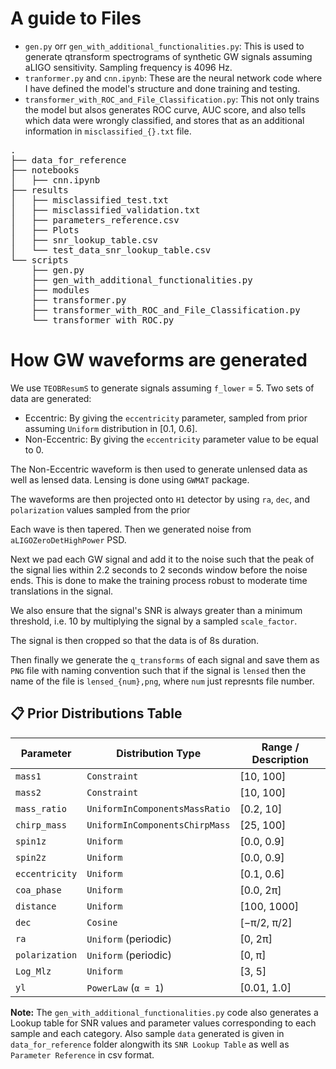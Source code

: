 # A guide to Files
- `gen.py` orr `gen_with_additional_functionalities.py`: This is used to generate qtransform spectrograms of synthetic GW signals assuming aLIGO sensitivity. Sampling frequency is 4096 Hz.
- `tranformer.py` and `cnn.ipynb`: These are the neural network code where I have defined the model's structure and done training and testing.
- `transformer_with_ROC_and_File_Classification.py`: This not only trains the model but alsos generates ROC curve, AUC score, and also tells which data were wrongly classified, and stores that as an additional information in `misclassified_{}.txt` file.

<pre>
.
├── data_for_reference
├── notebooks
│   ├── cnn.ipynb
├── results
│   ├── misclassified_test.txt
│   ├── misclassified_validation.txt
│   ├── parameters_reference.csv
│   ├── Plots
│   ├── snr_lookup_table.csv
│   └── test_data_snr_lookup_table.csv
└── scripts
    ├── gen.py
    ├── gen_with_additional_functionalities.py
    ├── modules
    ├── transformer.py
    ├── transformer_with_ROC_and_File_Classification.py
    └── transformer_with_ROC.py
</pre>

# How GW waveforms are generated

We use `TEOBResumS` to generate signals assuming `f_lower` = 5. Two sets of data are generated: 
- Eccentric: By giving the `eccentricity` parameter, sampled from prior assuming `Uniform` distribution in [0.1, 0.6].
- Non-Eccentric: By giving the `eccentricity` parameter value to be equal to 0.

The Non-Eccentric waveform is then used to generate unlensed data as well as lensed data. Lensing is done using `GWMAT` package.

The waveforms are then projected onto `H1` detector by using `ra`, `dec`, and `polarization` values sampled from the prior

Each wave is then tapered. Then we generated noise from `aLIGOZeroDetHighPower` PSD.

Next we pad each GW signal and add it to the noise such that the peak of the signal lies within 2.2 seconds to 2 seconds window before the noise ends. This is done to make the training process robust to moderate time
translations in the signal.

We also ensure that the signal's SNR is always greater than a minimum threshold, i.e. 10 by multiplying the signal by a sampled `scale_factor`.

The signal is then cropped so that the data is of 8s duration.

Then finally we generate the `q_transforms` of each signal and save them as `PNG` file with naming convention such that if the signal is `lensed` then the name of the file is `lensed_{num},png`, where `num` just represnts file number.

## 📋 Prior Distributions Table

| **Parameter**   | **Distribution Type**              | **Range / Description**       |
|------------------|------------------------------------|-------------------------------|
| `mass1`         | `Constraint`                       | [10, 100]                     |
| `mass2`         | `Constraint`                       | [10, 100]                     |
| `mass_ratio`    | `UniformInComponentsMassRatio`     | [0.2, 10]                     |
| `chirp_mass`    | `UniformInComponentsChirpMass`     | [25, 100]                     |
| `spin1z`        | `Uniform`                          | [0.0, 0.9]                    |
| `spin2z`        | `Uniform`                          | [0.0, 0.9]                    |
| `eccentricity`  | `Uniform`                          | [0.1, 0.6]                    |
| `coa_phase`     | `Uniform`                          | [0.0, 2π]                     |
| `distance`      | `Uniform`                          | [100, 1000]                   |
| `dec`           | `Cosine`                           | [−π/2, π/2]                   |
| `ra`            | `Uniform` (periodic)               | [0, 2π]                       |
| `polarization`  | `Uniform` (periodic)               | [0, π]                        |
| `Log_Mlz`       | `Uniform`                          | [3, 5]                        |
| `yl`            | `PowerLaw` (`α = 1`)               | [0.01, 1.0]                   |


**Note:** The `gen_with_additional_functionalities.py` code also generates a Lookup table for SNR values and parameter values corresponding to each sample and each category. Also sample `data` generated is given in `data_for_reference` folder alongwith its `SNR Lookup Table` as well as `Parameter Reference` in csv format.